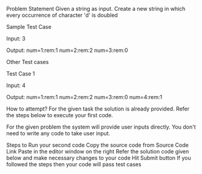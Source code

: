 Problem Statement
Given a string as input. Create a new string in which every occurrence of character 'd' is doubled

Sample Test Case

Input:
3

Output:
num=1:rem:1
num=2:rem:2
num=3:rem:0

Other Test cases

Test Case 1

Input:
4

Output:
num=1:rem:1
num=2:rem:2
num=3:rem:0
num=4:rem:1

How to attempt?
For the given task the solution is already provided. Refer the steps below to execute your first code.

For the given problem the system will provide user inputs directly. You don't need to write any code to take user input.

Steps to Run your second code
Copy the source code from Source Code Link
Paste in the editor window on the right
Refer the solution code given below and make necessary changes to your code
Hit Submit button
If you followed the steps then your code will pass test cases

